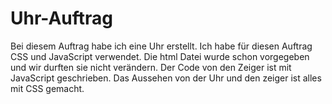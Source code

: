 # Uhr-Auftrag
Bei diesem Auftrag habe ich eine Uhr erstellt. Ich habe für diesen Auftrag CSS und JavaScript verwendet. Die html Datei wurde schon vorgegeben und wir durften sie nicht verändern. Der Code von den Zeiger ist mit JavaScript geschrieben. Das Aussehen von der Uhr und den zeiger ist alles mit CSS gemacht.

